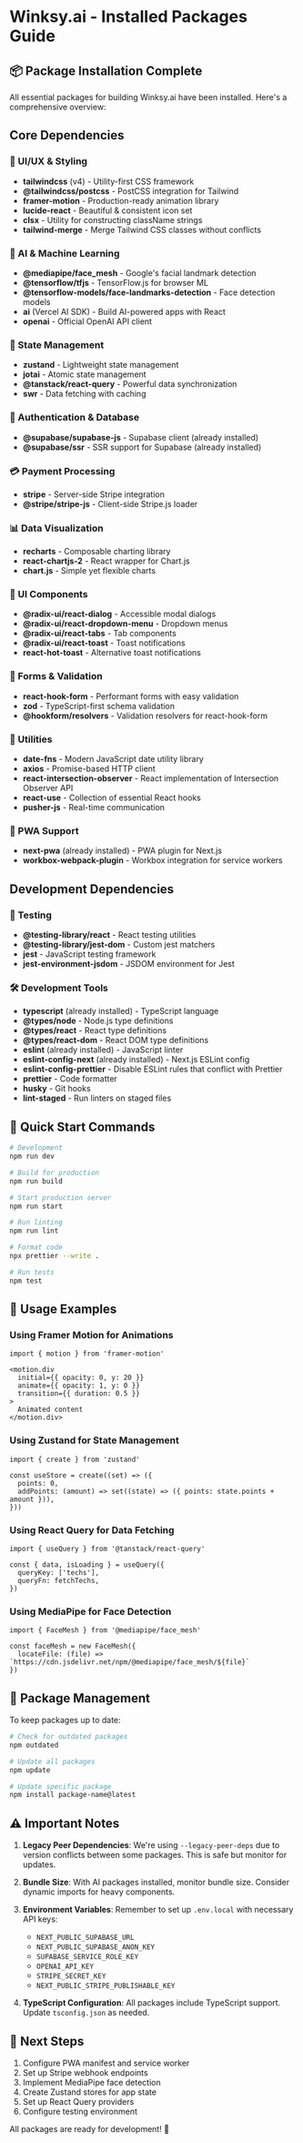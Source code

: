 # Winksy.ai - Installed Packages Guide

## 📦 Package Installation Complete

All essential packages for building Winksy.ai have been installed. Here's a comprehensive overview:

## Core Dependencies

### 🎨 UI/UX & Styling
- **tailwindcss** (v4) - Utility-first CSS framework
- **@tailwindcss/postcss** - PostCSS integration for Tailwind
- **framer-motion** - Production-ready animation library
- **lucide-react** - Beautiful & consistent icon set
- **clsx** - Utility for constructing className strings
- **tailwind-merge** - Merge Tailwind CSS classes without conflicts

### 🤖 AI & Machine Learning
- **@mediapipe/face_mesh** - Google's facial landmark detection
- **@tensorflow/tfjs** - TensorFlow.js for browser ML
- **@tensorflow-models/face-landmarks-detection** - Face detection models
- **ai** (Vercel AI SDK) - Build AI-powered apps with React
- **openai** - Official OpenAI API client

### 💾 State Management
- **zustand** - Lightweight state management
- **jotai** - Atomic state management
- **@tanstack/react-query** - Powerful data synchronization
- **swr** - Data fetching with caching

### 🔐 Authentication & Database
- **@supabase/supabase-js** - Supabase client (already installed)
- **@supabase/ssr** - SSR support for Supabase (already installed)

### 💳 Payment Processing
- **stripe** - Server-side Stripe integration
- **@stripe/stripe-js** - Client-side Stripe.js loader

### 📊 Data Visualization
- **recharts** - Composable charting library
- **react-chartjs-2** - React wrapper for Chart.js
- **chart.js** - Simple yet flexible charts

### 🎯 UI Components
- **@radix-ui/react-dialog** - Accessible modal dialogs
- **@radix-ui/react-dropdown-menu** - Dropdown menus
- **@radix-ui/react-tabs** - Tab components
- **@radix-ui/react-toast** - Toast notifications
- **react-hot-toast** - Alternative toast notifications

### 📝 Forms & Validation
- **react-hook-form** - Performant forms with easy validation
- **zod** - TypeScript-first schema validation
- **@hookform/resolvers** - Validation resolvers for react-hook-form

### 🔧 Utilities
- **date-fns** - Modern JavaScript date utility library
- **axios** - Promise-based HTTP client
- **react-intersection-observer** - React implementation of Intersection Observer API
- **react-use** - Collection of essential React hooks
- **pusher-js** - Real-time communication

### 📱 PWA Support
- **next-pwa** (already installed) - PWA plugin for Next.js
- **workbox-webpack-plugin** - Workbox integration for service workers

## Development Dependencies

### 🧪 Testing
- **@testing-library/react** - React testing utilities
- **@testing-library/jest-dom** - Custom jest matchers
- **jest** - JavaScript testing framework
- **jest-environment-jsdom** - JSDOM environment for Jest

### 🛠️ Development Tools
- **typescript** (already installed) - TypeScript language
- **@types/node** - Node.js type definitions
- **@types/react** - React type definitions
- **@types/react-dom** - React DOM type definitions
- **eslint** (already installed) - JavaScript linter
- **eslint-config-next** (already installed) - Next.js ESLint config
- **eslint-config-prettier** - Disable ESLint rules that conflict with Prettier
- **prettier** - Code formatter
- **husky** - Git hooks
- **lint-staged** - Run linters on staged files

## 🚀 Quick Start Commands

```bash
# Development
npm run dev

# Build for production
npm run build

# Start production server
npm run start

# Run linting
npm run lint

# Format code
npx prettier --write .

# Run tests
npm test
```

## 📝 Usage Examples

### Using Framer Motion for Animations
```tsx
import { motion } from 'framer-motion'

<motion.div
  initial={{ opacity: 0, y: 20 }}
  animate={{ opacity: 1, y: 0 }}
  transition={{ duration: 0.5 }}
>
  Animated content
</motion.div>
```

### Using Zustand for State Management
```tsx
import { create } from 'zustand'

const useStore = create((set) => ({
  points: 0,
  addPoints: (amount) => set((state) => ({ points: state.points + amount })),
}))
```

### Using React Query for Data Fetching
```tsx
import { useQuery } from '@tanstack/react-query'

const { data, isLoading } = useQuery({
  queryKey: ['techs'],
  queryFn: fetchTechs,
})
```

### Using MediaPipe for Face Detection
```tsx
import { FaceMesh } from '@mediapipe/face_mesh'

const faceMesh = new FaceMesh({
  locateFile: (file) => `https://cdn.jsdelivr.net/npm/@mediapipe/face_mesh/${file}`
})
```

## 🔄 Package Management

To keep packages up to date:
```bash
# Check for outdated packages
npm outdated

# Update all packages
npm update

# Update specific package
npm install package-name@latest
```

## ⚠️ Important Notes

1. **Legacy Peer Dependencies**: We're using `--legacy-peer-deps` due to version conflicts between some packages. This is safe but monitor for updates.

2. **Bundle Size**: With AI packages installed, monitor bundle size. Consider dynamic imports for heavy components.

3. **Environment Variables**: Remember to set up `.env.local` with necessary API keys:
   - `NEXT_PUBLIC_SUPABASE_URL`
   - `NEXT_PUBLIC_SUPABASE_ANON_KEY`
   - `SUPABASE_SERVICE_ROLE_KEY`
   - `OPENAI_API_KEY`
   - `STRIPE_SECRET_KEY`
   - `NEXT_PUBLIC_STRIPE_PUBLISHABLE_KEY`

4. **TypeScript Configuration**: All packages include TypeScript support. Update `tsconfig.json` as needed.

## 🎯 Next Steps

1. Configure PWA manifest and service worker
2. Set up Stripe webhook endpoints
3. Implement MediaPipe face detection
4. Create Zustand stores for app state
5. Set up React Query providers
6. Configure testing environment

All packages are ready for development! 🚀
